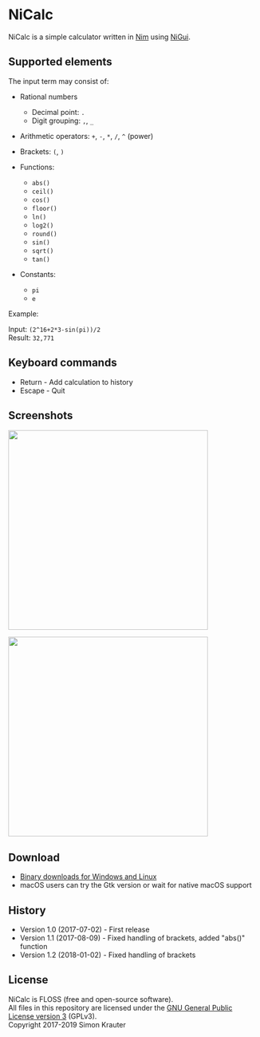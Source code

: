 NiCalc
======

NiCalc is a simple calculator written in [Nim](https://nim-lang.org/) using [NiGui](https://github.com/trustable-code/NiGui).

Supported elements
------------------

The input term may consist of:

* Rational numbers
  * Decimal point: `.`
  * Digit grouping: `,`, `_`
* Arithmetic operators: `+`, `-`, `*`, `/`, `^` (power)
* Brackets: `(`, `)`
* Functions:
  * `abs()`
  * `ceil()`
  * `cos()`
  * `floor()`
  * `ln()`
  * `log2()`
  * `round()`
  * `sin()`
  * `sqrt()`
  * `tan()`

* Constants:
  * `pi`
  * `e`

Example:

Input: `(2^16+2*3-sin(pi))/2`<br>
Result: `32,771`

Keyboard commands
-----------------

* Return - Add calculation to history
* Escape - Quit

Screenshots
-----------

<a href="https://github.com/trustable-code/NiCalc/blob/master/screenshot-windows.png"><img src="https://raw.githubusercontent.com/trustable-code/NiCalc/master/screenshot-windows.png" width="400"></a>

<a href="https://github.com/trustable-code/NiCalc/blob/master/screenshot-gtk.png"><img src="https://raw.githubusercontent.com/trustable-code/NiCalc/master/screenshot-gtk.png" width="400"></a>

Download
--------

* [Binary downloads for Windows and Linux](https://github.com/trustable-code/NiCalc/releases)
* macOS users can try the Gtk version or wait for native macOS support

History
-------

* Version 1.0 (2017-07-02) - First release
* Version 1.1 (2017-08-09) - Fixed handling of brackets, added "abs()" function
* Version 1.2 (2018-01-02) - Fixed handling of brackets

License
-------

NiCalc is FLOSS (free and open-source software).<br>
All files in this repository are licensed under the [GNU General Public License version 3](https://opensource.org/licenses/GPL-3.0) (GPLv3).<br>
Copyright 2017-2019 Simon Krauter
